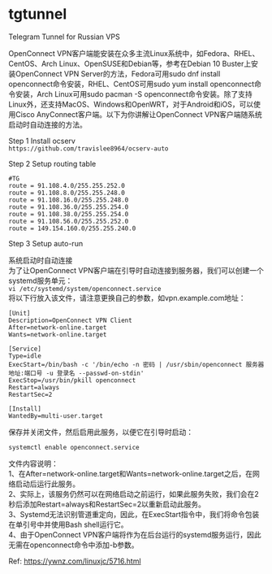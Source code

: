 # tgtunnel
Telegram Tunnel for Russian VPS

OpenConnect VPN客户端能安装在众多主流Linux系统中，如Fedora、RHEL、CentOS、Arch Linux、OpenSUSE和Debian等，参考在Debian 10 Buster上安装OpenConnect VPN Server的方法，Fedora可用sudo dnf install openconnect命令安装，RHEL、CentOS可用sudo yum install openconnect命令安装，Arch Linux可用sudo pacman -S openconnect命令安装。除了支持Linux外，还支持MacOS、Windows和OpenWRT，对于Android和iOS，可以使用Cisco AnyConnect客户端。以下为你讲解让OpenConnect VPN客户端随系统启动时自动连接的方法。  

Step 1 Install ocserv  
 `https://github.com/travislee8964/ocserv-auto`  
 
Step 2 Setup routing table  
 ```  
 #TG
route = 91.108.4.0/255.255.252.0
route = 91.108.8.0/255.255.248.0
route = 91.108.16.0/255.255.248.0
route = 91.108.36.0/255.255.254.0
route = 91.108.38.0/255.255.254.0
route = 91.108.56.0/255.255.252.0
route = 149.154.160.0/255.255.240.0
```  

Step 3 Setup auto-run

系统启动时自动连接  
为了让OpenConnect VPN客户端在引导时自动连接到服务器，我们可以创建一个systemd服务单元：  
`vi /etc/systemd/system/openconnect.service`  
将以下行放入该文件，请注意更换自己的参数，如vpn.example.com地址：  
```  
[Unit]
Description=OpenConnect VPN Client
After=network-online.target
Wants=network-online.target

[Service]
Type=idle
ExecStart=/bin/bash -c '/bin/echo -n 密码 | /usr/sbin/openconnect 服务器地址:端口号 -u 登录名 --passwd-on-stdin'
ExecStop=/usr/bin/pkill openconnect
Restart=always
RestartSec=2

[Install]
WantedBy=multi-user.target
```  

保存并关闭文件，然后启用此服务，以便它在引导时启动：  

`systemctl enable openconnect.service`  

文件内容说明：  
1、在After=network-online.target和Wants=network-online.target之后，在网络启动后运行此服务。  
2、实际上，该服务仍然可以在网络启动之前运行，如果此服务失败，我们会在2秒后添加Restart=always和RestartSec=2以重新启动此服务。  
3、Systemd无法识别管道重定向，因此，在ExecStart指令中，我们将命令包装在单引号中并使用Bash shell运行它。  
4、由于OpenConnect VPN客户端将作为在后台运行的systemd服务运行，因此无需在openconnect命令中添加-b参数。  

Ref: https://ywnz.com/linuxjc/5716.html  
